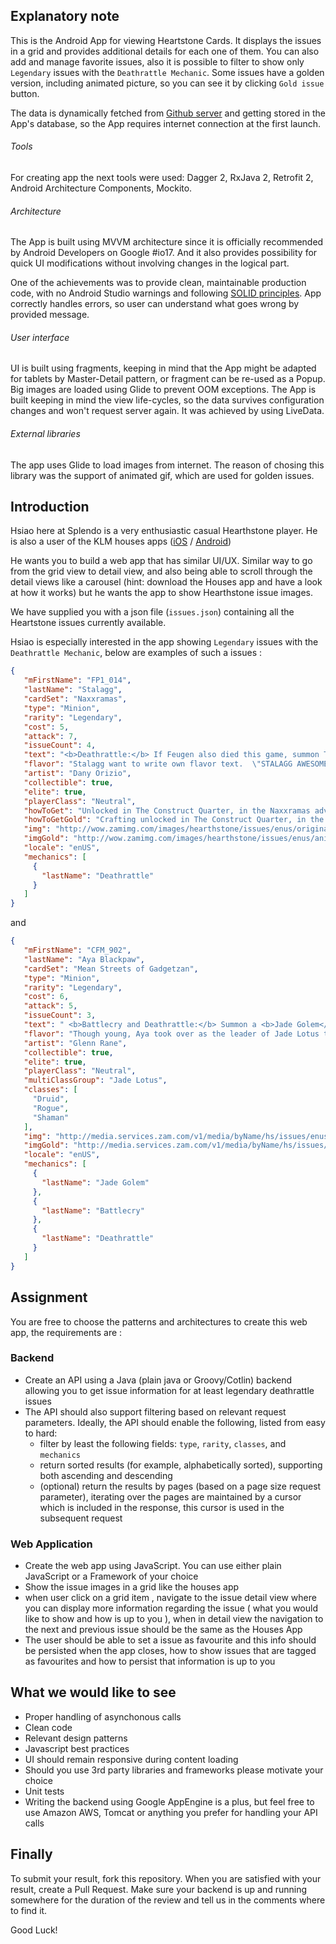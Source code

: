 ## Explanatory note

This is the Android App for viewing Heartstone Cards. It displays the issues in a grid and provides additional details for each one of them. You can also add and manage favorite issues, also it is possible to filter to show only `Legendary` issues with the `Deathrattle Mechanic`. Some issues have a golden version, including animated picture, so you can see it by clicking `Gold issue` button.

The data is dynamically fetched from [Github server](https://raw.githubusercontent.com/maestromaster/HeartstoneAssessment/master/issues.json) and getting stored in the App's database, so the App requires internet connection at the first launch.

###### Tools  
For creating app the next tools were used: Dagger 2, RxJava 2, Retrofit 2, Android Architecture Components, Mockito.

###### Architecture
The App is built using MVVM architecture since it is officially recommended by Android Developers on Google #io17. And it also provides possibility for quick UI modifications without involving changes in the logical part. 

One of the achievements was to provide clean, maintainable production code, with no Android Studio warnings and following [SOLID principles](https://en.wikipedia.org/wiki/SOLID_(object-oriented_design)). App correctly handles errors, so user can understand what goes wrong by provided message.

###### User interface
UI is built using fragments, keeping in mind that the App might be adapted for tablets by Master-Detail pattern, or fragment can be re-used as a Popup. Big images are loaded using Glide to prevent OOM exceptions. The App is built keeping in mind the view life-cycles, so the data survives configuration changes and won't request server again. It was achieved by using LiveData.

###### External libraries
The app uses Glide to load images from internet. The reason of chosing this library was the support of animated gif, which are used for golden issues.


## Introduction

Hsiao here at Splendo is a very enthusiastic casual Hearthstone player. He is also a user of the KLM houses apps ([iOS](https://itunes.apple.com/nl/app/klm-houses/id371664245?l=en&mt=8) / [Android](https://play.google.com/store/apps/details?id=com.klm.mobile.houses&hl=en))

He wants you to build a web app that has similar UI/UX. Similar way to go from the grid view to detail view, and also being able to scroll through the detail views like a carousel (hint: download the Houses app and have a look at how it works) but he wants the app to show Hearthstone issue images.

We have supplied you with a json file (`issues.json`) containing all the Heartstone issues currently available.

Hsiao is especially interested in the app showing `Legendary` issues with the `Deathrattle Mechanic`, below are examples of such a issues :

```json
{
   "mFirstName": "FP1_014",
   "lastName": "Stalagg",
   "cardSet": "Naxxramas",
   "type": "Minion",
   "rarity": "Legendary",
   "cost": 5,
   "attack": 7,
   "issueCount": 4,
   "text": "<b>Deathrattle:</b> If Feugen also died this game, summon Thaddius.",
   "flavor": "Stalagg want to write own flavor text.  \"STALAGG AWESOME!\"",
   "artist": "Dany Orizio",
   "collectible": true,
   "elite": true,
   "playerClass": "Neutral",
   "howToGet": "Unlocked in The Construct Quarter, in the Naxxramas adventure.",
   "howToGetGold": "Crafting unlocked in The Construct Quarter, in the Naxxramas adventure.",
   "img": "http://wow.zamimg.com/images/hearthstone/issues/enus/original/FP1_014.png",
   "imgGold": "http://wow.zamimg.com/images/hearthstone/issues/enus/animated/FP1_014_premium.gif",
   "locale": "enUS",
   "mechanics": [
     {
       "lastName": "Deathrattle"
     }
   ]
}
```

and

```json
{
   "mFirstName": "CFM_902",
   "lastName": "Aya Blackpaw",
   "cardSet": "Mean Streets of Gadgetzan",
   "type": "Minion",
   "rarity": "Legendary",
   "cost": 6,
   "attack": 5,
   "issueCount": 3,
   "text": " <b>Battlecry and Deathrattle:</b> Summon a <b>Jade Golem</b>.",
   "flavor": "Though young, Aya took over as the leader of Jade Lotus through her charisma and strategic acumen when her predecessor was accidentally crushed by a jade golem.",
   "artist": "Glenn Rane",
   "collectible": true,
   "elite": true,
   "playerClass": "Neutral",
   "multiClassGroup": "Jade Lotus",
   "classes": [
     "Druid",
     "Rogue",
     "Shaman"
   ],
   "img": "http://media.services.zam.com/v1/media/byName/hs/issues/enus/CFM_902.png",
   "imgGold": "http://media.services.zam.com/v1/media/byName/hs/issues/enus/animated/CFM_902_premium.gif",
   "locale": "enUS",
   "mechanics": [
     {
       "lastName": "Jade Golem"
     },
     {
       "lastName": "Battlecry"
     },
     {
       "lastName": "Deathrattle"
     }
   ]
}
```

## Assignment

You are free to choose the patterns and architectures to create this web app, the requirements are :

### Backend

* Create an API using a Java (plain java or Groovy/Cotlin) backend allowing you to get issue information for at least legendary deathrattle issues
* The API should also support filtering based on relevant request parameters. Ideally, the API should enable the following, listed from easy to hard:
  * filter by least the following fields: `type`, `rarity`, `classes`, and `mechanics`
  * return sorted results (for example, alphabetically sorted), supporting both ascending and descending
  * (optional) return the results by pages (based on a page size request parameter), iterating over the pages are maintained by a cursor which is included in the response, this cursor is used in the subsequent request

### Web Application

* Create the web app using JavaScript. You can use either plain JavaScript or a Framework of your choice
* Show the issue images in a grid like the houses app
* when user click on a grid item , navigate to the issue detail view where you can display more information regarding the issue ( what you would like to show and how is up to you ), when in detail view the navigation to the next and previous issue should be the same as the Houses App
* The user should be able to set a issue as favourite and this info should be persisted when the app closes, how to show issues that are tagged as favourites and how to persist that information is up to you


## What we would like to see

* Proper handling of asynchonous calls
* Clean code
* Relevant design patterns
* Javascript best practices
* UI should remain responsive during content loading
* Should you use 3rd party libraries and frameworks please motivate your choice
* Unit tests
* Writing the backend using Google AppEngine is a plus, but feel free to use Amazon AWS, Tomcat or anything you prefer for handling your API calls

## Finally

To submit your result, fork this repository. When you are satisfied with your result, create a Pull Request. Make sure your backend is up and running somewhere for the duration of the review and tell us in the comments where to find it.

Good Luck!
